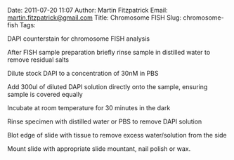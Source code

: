 Date: 2011-07-20 11:07
Author: Martin Fitzpatrick
Email: martin.fitzpatrick@gmail.com
Title: Chromosome FISH
Slug: chromosome-fish
Tags: 

DAPI counterstain for chromosome FISH analysis









After FISH sample preparation briefly rinse sample in distilled water to remove residual salts



Dilute stock DAPI to a concentration of 30nM in PBS



Add 300ul of diluted DAPI solution directly onto the sample, ensuring sample is covered equally



Incubate at room temperature for 30 minutes in the dark



Rinse specimen with distilled water or PBS to remove DAPI solution



Blot edge of slide with tissue to remove excess water/solution from the side



Mount slide with appropriate slide mountant, nail polish or wax.







